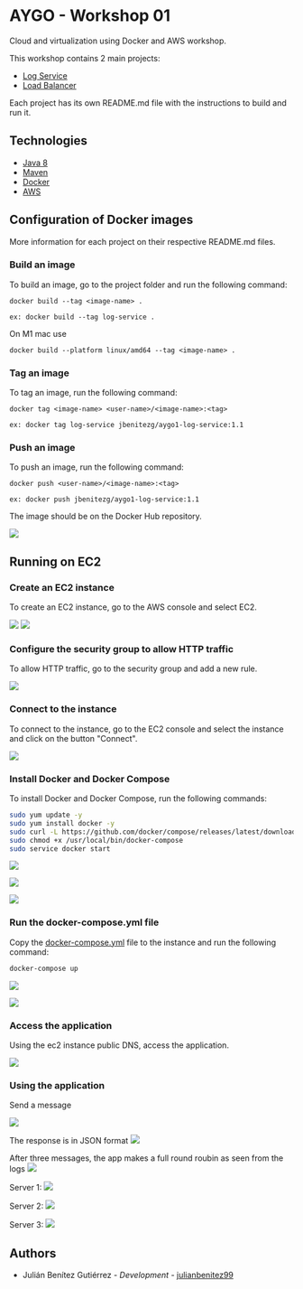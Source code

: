 # AYGO - Workshop 01

Cloud and virtualization using Docker and AWS workshop. 

This workshop contains 2 main projects:
* [Log Service](log-service/README.md)
* [Load Balancer](load-balancer/README.md)

Each project has its own README.md file with the instructions to build and run it.

## Technologies
* [Java 8](https://www.java.com/en/download/)
* [Maven](https://maven.apache.org/)
* [Docker](https://www.docker.com/)
* [AWS](https://aws.amazon.com/)

## Configuration of Docker images
More information for each project on their respective README.md files.

### Build an image
To build an image, go to the project folder and run the following command:
```
docker build --tag <image-name> .

ex: docker build --tag log-service .
```
On M1 mac use
```
docker build --platform linux/amd64 --tag <image-name> .
```

### Tag an image
To tag an image, run the following command:
```
docker tag <image-name> <user-name>/<image-name>:<tag>

ex: docker tag log-service jbenitezg/aygo1-log-service:1.1
```

### Push an image
To push an image, run the following command:
```
docker push <user-name>/<image-name>:<tag>

ex: docker push jbenitezg/aygo1-log-service:1.1
```

The image should be on the Docker Hub repository.

![](images/docker-hub.png)

## Running on EC2

### Create an EC2 instance
To create an EC2 instance, go to the AWS console and select EC2.

![](images/create-instance-1.png)
![](images/create-instance-2.png)

### Configure the security group to allow HTTP traffic
To allow HTTP traffic, go to the security group and add a new rule.

![](images/edit-sgr.png)

### Connect to the instance
To connect to the instance, go to the EC2 console and select the instance and click on the button "Connect".

![](images/connect-ec2.png)

### Install Docker and Docker Compose
To install Docker and Docker Compose, run the following commands:

```bash
sudo yum update -y
sudo yum install docker -y
sudo curl -L https://github.com/docker/compose/releases/latest/download/docker-compose-$(uname -s)-$(uname -m) -o /usr/local/bin/docker-compose
sudo chmod +x /usr/local/bin/docker-compose
sudo service docker start
```

![](images/install-docker.png)

![](images/install-dc.png)

![](images/start-docker.png)

### Run the docker-compose.yml file
Copy the [docker-compose.yml](docker-compose.yml) file to the instance and run the following command:

```bash
docker-compose up
```

![](images/copy-dc.png)

![](images/run-dc.png)

### Access the application
Using the ec2 instance public DNS, access the application.

![](images/logs-app-http.png)

### Using the application

Send a message

![](images/send-msg-1.png)

The response is in JSON format
![](images/send-msg-2.png)

After three messages, the app makes a full round roubin as seen from the logs
![](images/all-msg.png)

Server 1:
![](images/rb-1.png)

Server 2:
![](images/rb-2.png)

Server 3:
![](images/rb-3.png)

## Authors

* Julián Benítez Gutiérrez - *Development* - [julianbenitez99](https://github.com/julianbenitez99)
